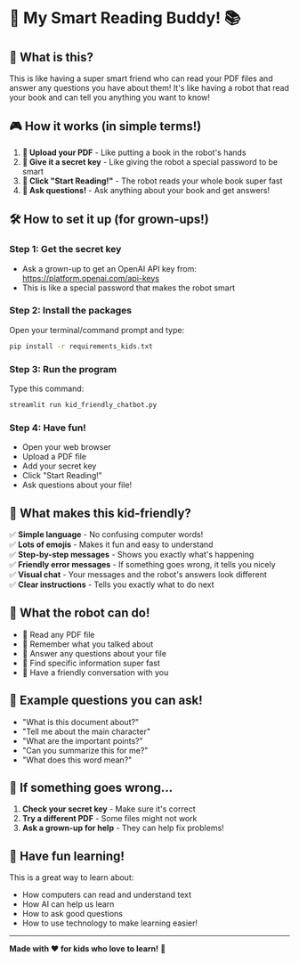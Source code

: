 # 🤖 My Smart Reading Buddy! 📚

## 🎯 What is this?

This is like having a super smart friend who can read your PDF files and answer any questions you have about them! It's like having a robot that read your book and can tell you anything you want to know!

## 🎮 How it works (in simple terms!)

1. **📁 Upload your PDF** - Like putting a book in the robot's hands
2. **🔑 Give it a secret key** - Like giving the robot a special password to be smart
3. **🚀 Click "Start Reading!"** - The robot reads your whole book super fast
4. **💬 Ask questions!** - Ask anything about your book and get answers!

## 🛠️ How to set it up (for grown-ups!)

### Step 1: Get the secret key
- Ask a grown-up to get an OpenAI API key from: https://platform.openai.com/api-keys
- This is like a special password that makes the robot smart

### Step 2: Install the packages
Open your terminal/command prompt and type:
```bash
pip install -r requirements_kids.txt
```

### Step 3: Run the program
Type this command:
```bash
streamlit run kid_friendly_chatbot.py
```

### Step 4: Have fun!
- Open your web browser
- Upload a PDF file
- Add your secret key
- Click "Start Reading!"
- Ask questions about your file!

## 🎨 What makes this kid-friendly?

✅ **Simple language** - No confusing computer words!  
✅ **Lots of emojis** - Makes it fun and easy to understand  
✅ **Step-by-step messages** - Shows you exactly what's happening  
✅ **Friendly error messages** - If something goes wrong, it tells you nicely  
✅ **Visual chat** - Your messages and the robot's answers look different  
✅ **Clear instructions** - Tells you exactly what to do next  

## 🧠 What the robot can do!

- 📖 Read any PDF file
- 💭 Remember what you talked about
- 🤔 Answer any questions about your file
- 🎯 Find specific information super fast
- 💬 Have a friendly conversation with you

## 🎪 Example questions you can ask!

- "What is this document about?"
- "Tell me about the main character"
- "What are the important points?"
- "Can you summarize this for me?"
- "What does this word mean?"

## 🚨 If something goes wrong...

1. **Check your secret key** - Make sure it's correct
2. **Try a different PDF** - Some files might not work
3. **Ask a grown-up for help** - They can help fix problems!

## 🎉 Have fun learning!

This is a great way to learn about:
- How computers can read and understand text
- How AI can help us learn
- How to ask good questions
- How to use technology to make learning easier!

---

**Made with ❤️ for kids who love to learn!** 🚀 